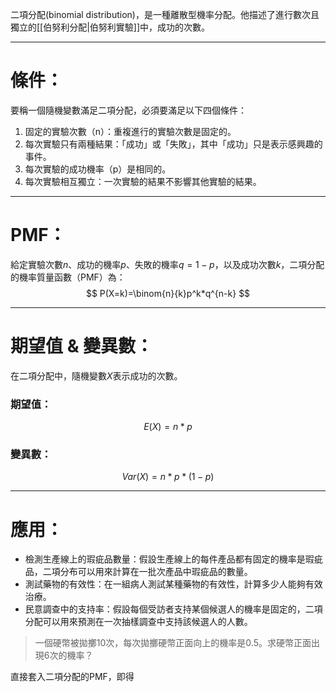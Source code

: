 二項分配(binomial distribution)，是一種離散型機率分配。他描述了進行數次且獨立的[[伯努利分配|伯努利實驗]]中，成功的次數。
- - -
# 條件：
要稱一個隨機變數滿足二項分配，必須要滿足以下四個條件：
1. 固定的實驗次數（n）：重複進行的實驗次數是固定的。
2. 每次實驗只有兩種結果：「成功」或「失敗」，其中「成功」只是表示感興趣的事件。
3. 每次實驗的成功機率（p）是相同的。
4. 每次實驗相互獨立：一次實驗的結果不影響其他實驗的結果。
-  - -
# PMF：
給定實驗次數$n$、成功的機率$p$、失敗的機率$q=1-p$，以及成功次數$k$，二項分配的機率質量函數（PMF）為：
$$
P(X=k)=\binom{n}{k}p^k*q^{n-k}
$$
- - -
# 期望值 & 變異數：
在二項分配中，隨機變數$X$表示成功的次數。
### 期望值：
$$
E(X)=n*p
$$
### 變異數：
$$
Var(X)=n*p*(1-p)
$$
- - -
# 應用：
- 檢測生產線上的瑕疵品數量：假設生產線上的每件產品都有固定的機率是瑕疵品，二項分布可以用來計算在一批次產品中瑕疵品的數量。
- 測試藥物的有效性：在一組病人測試某種藥物的有效性，計算多少人能夠有效治療。
- 民意調查中的支持率：假設每個受訪者支持某個候選人的機率是固定的，二項分配可以用來預測在一次抽樣調查中支持該候選人的人數。

>一個硬幣被拋擲10次，每次拋擲硬幣正面向上的機率是0.5。求硬幣正面出現6次的機率？

直接套入二項分配的PMF，即得